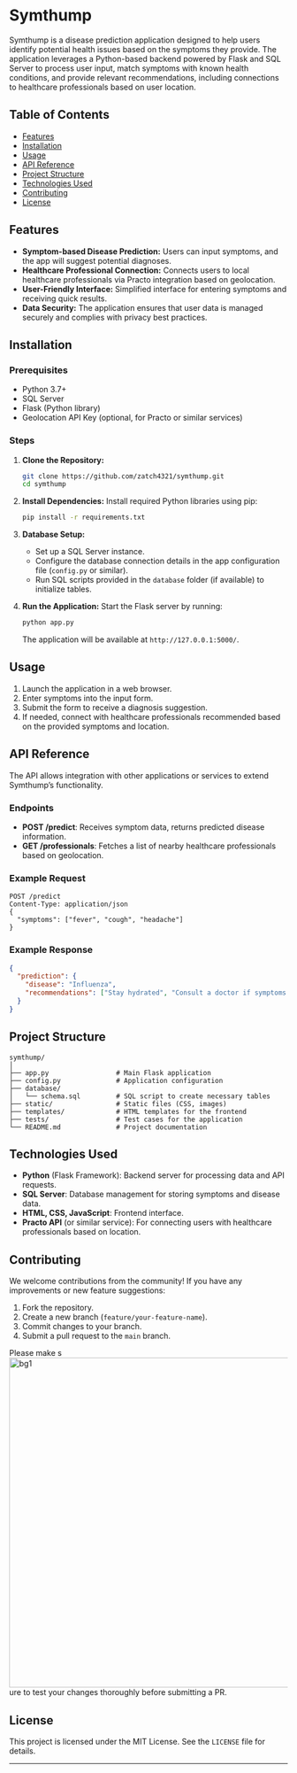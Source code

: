 # Symthump

Symthump is a disease prediction application designed to help users identify potential health issues based on the symptoms they provide. The application leverages a Python-based backend powered by Flask and SQL Server to process user input, match symptoms with known health conditions, and provide relevant recommendations, including connections to healthcare professionals based on user location.

## Table of Contents
- [Features](#features)
- [Installation](#installation)
- [Usage](#usage)
- [API Reference](#api-reference)
- [Project Structure](#project-structure)
- [Technologies Used](#technologies-used)
- [Contributing](#contributing)
- [License](#license)

## Features
- **Symptom-based Disease Prediction:** Users can input symptoms, and the app will suggest potential diagnoses.
- **Healthcare Professional Connection:** Connects users to local healthcare professionals via Practo integration based on geolocation.
- **User-Friendly Interface:** Simplified interface for entering symptoms and receiving quick results.
- **Data Security:** The application ensures that user data is managed securely and complies with privacy best practices.

## Installation
### Prerequisites
- Python 3.7+
- SQL Server
- Flask (Python library)
- Geolocation API Key (optional, for Practo or similar services)

### Steps
1. **Clone the Repository:**
   ```bash
   git clone https://github.com/zatch4321/symthump.git
   cd symthump
   ```

2. **Install Dependencies:**
   Install required Python libraries using pip:
   ```bash
   pip install -r requirements.txt
   ```

3. **Database Setup:**
   - Set up a SQL Server instance.
   - Configure the database connection details in the app configuration file (`config.py` or similar).
   - Run SQL scripts provided in the `database` folder (if available) to initialize tables.

4. **Run the Application:**
   Start the Flask server by running:
   ```bash
   python app.py
   ```
   The application will be available at `http://127.0.0.1:5000/`.

## Usage
1. Launch the application in a web browser.
2. Enter symptoms into the input form.
3. Submit the form to receive a diagnosis suggestion.
4. If needed, connect with healthcare professionals recommended based on the provided symptoms and location.

## API Reference
The API allows integration with other applications or services to extend Symthump’s functionality.

### Endpoints
- **POST /predict**: Receives symptom data, returns predicted disease information.
- **GET /professionals**: Fetches a list of nearby healthcare professionals based on geolocation.

### Example Request
```http
POST /predict
Content-Type: application/json
{
  "symptoms": ["fever", "cough", "headache"]
}
```

### Example Response
```json
{
  "prediction": {
    "disease": "Influenza",
    "recommendations": ["Stay hydrated", "Consult a doctor if symptoms persist"]
  }
}
```

## Project Structure
```
symthump/
│
├── app.py                 # Main Flask application
├── config.py              # Application configuration
├── database/
│   └── schema.sql         # SQL script to create necessary tables
├── static/                # Static files (CSS, images)
├── templates/             # HTML templates for the frontend
├── tests/                 # Test cases for the application
└── README.md              # Project documentation
```

## Technologies Used
- **Python** (Flask Framework): Backend server for processing data and API requests.
- **SQL Server**: Database management for storing symptoms and disease data.
- **HTML, CSS, JavaScript**: Frontend interface.
- **Practo API** (or similar service): For connecting users with healthcare professionals based on location.
  
## Contributing
We welcome contributions from the community! If you have any improvements or new feature suggestions:
1. Fork the repository.
2. Create a new branch (`feature/your-feature-name`).
3. Commit changes to your branch.
4. Submit a pull request to the `main` branch.

Please make s<img width="596" alt="bg1" src="https://github.com/user-attachments/assets/6c03e19f-9960-4ec4-a933-590f64e066d8">
ure to test your changes thoroughly before submitting a PR.

## License
This project is licensed under the MIT License. See the `LICENSE` file for details.

--- 
